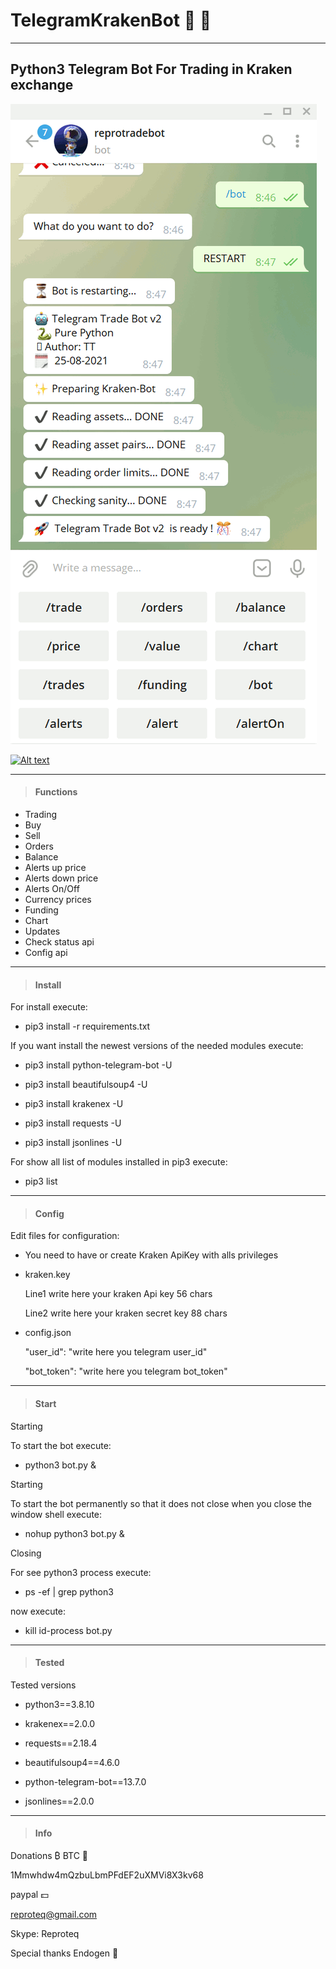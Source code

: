 # TelegramKrakenBot   🤖 💱
---
## Python3 Telegram Bot For Trading in Kraken exchange

![alt tag](https://github.com/reproteq/TelegramKrakenBot/blob/main/TelegramKrakenBot.gif) 


[![Alt text](https://img.youtube.com/vi/Rrmb_6cPzFE/0.jpg)](https://www.youtube.com/watch?v=Rrmb_6cPzFE)

---

> #### Functions

  - Trading
  - Buy
  - Sell
  - Orders 
  - Balance
  - Alerts up price 
  - Alerts down price 
  - Alerts On/Off
  - Currency prices 
  - Funding 
  - Chart 
  - Updates
  - Check status api
  - Config api

---
> #### Install
For install execute:

 - pip3 install -r requirements.txt


If you want install the newest versions of the needed modules execute:

 - pip3 install python-telegram-bot -U

 - pip3 install beautifulsoup4 -U

 - pip3 install krakenex -U

 - pip3 install requests -U

 - pip3 install jsonlines -U

For show all list of modules installed in pip3 execute:

 - pip3 list


---
> #### Config

Edit files for configuration:

- You need to have or create Kraken ApiKey with alls privileges

- kraken.key

  Line1 write here your kraken Api key 56 chars

  Line2 write here your kraken secret key 88 chars




- config.json

  "user_id": "write here you telegram user_id"

  "bot_token": "write here you telegram bot_token"


---
> #### Start

Starting

To start the bot execute:

 - python3 bot.py &



Starting

To start the bot permanently so that it does not close when you close the window shell execute:

 - nohup python3 bot.py &



Closing

For see python3 process execute:

 - ps -ef | grep python3

now execute:

 - kill id-process bot.py


---
> #### Tested

Tested versions

 - python3==3.8.10

 - krakenex==2.0.0

 - requests==2.18.4

 - beautifulsoup4==4.6.0

 - python-telegram-bot==13.7.0

 - jsonlines==2.0.0


---
> #### Info

  Donations ₿ BTC 🥇

  1Mmwhdw4mQzbuLbmPFdEF2uXMVi8X3kv68

  paypal 💵

  reproteq@gmail.com

  Skype: Reproteq 

  Special thanks Endogen 🖖   

